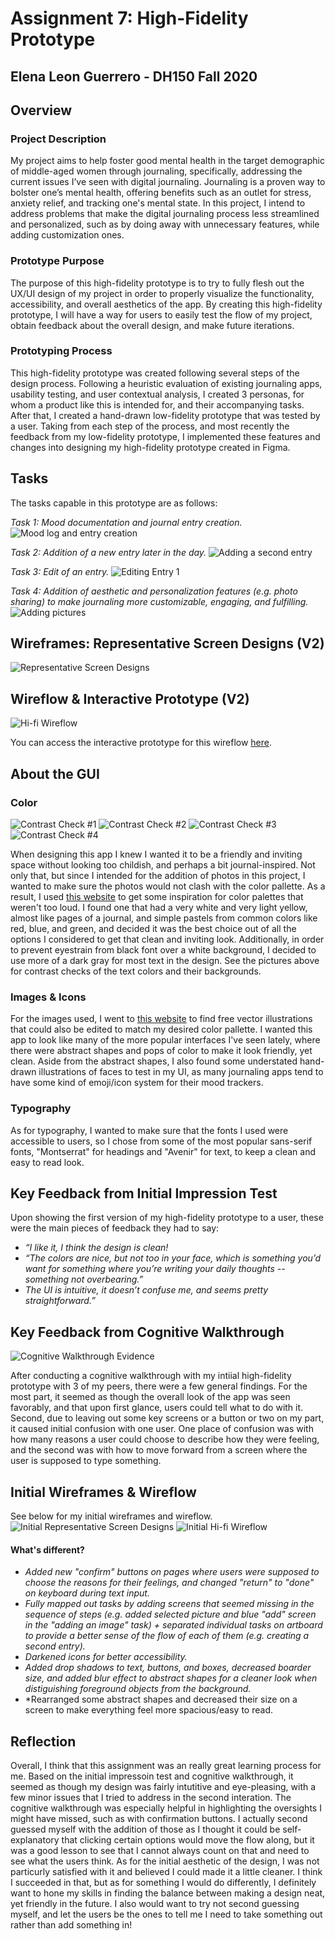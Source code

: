 # Assignment 7: High-Fidelity Prototype

## Elena Leon Guerrero - DH150 Fall 2020

## Overview

### Project Description

My project aims to help foster good mental health in the target demographic of middle-aged women through journaling, specifically, addressing the current issues I’ve seen with digital journaling. Journaling is a proven way to bolster one’s mental health, offering benefits such as an outlet for stress, anxiety relief, and tracking one's mental state. In this project, I intend to address problems that make the digital journaling process less streamlined and personalized, such as by doing away with unnecessary features, while adding customization ones.

### Prototype Purpose

The purpose of this high-fidelity prototype is to try to  fully flesh out the UX/UI design of my project in order to properly visualize the functionality, accessibility, and overall aesthetics of the app. By creating this high-fidelity prototype, I will have a way for users to easily test the flow of my project, obtain feedback about the overall design, and make future iterations.

### Prototyping Process 
This high-fidelity prototype was created following several steps of the design process. Following a heuristic evaluation of existing journaling apps, usability testing, and user contextual analysis, I created 3 personas, for whom a product like this is intended for, and their accompanying tasks. After that, I created a hand-drawn low-fidelity prototype that was tested by a user. Taking from each step of the process, and most recently the feedback from my low-fidelity prototype, I implemented these features and changes into designing my high-fidelity prototype created in Figma.


## Tasks

The tasks capable in this prototype are as follows: 

*Task 1: Mood documentation and journal entry creation.*
![Mood log and entry creation](addentry2.png)

*Task 2: Addition of a new entry later in the day.*
![Adding a second entry](add2entry2.png)

*Task 3: Edit of an entry.*
![Editing Entry 1](editentry2.png)

*Task 4: Addition of aesthetic and personalization features (e.g. photo sharing) to make journaling more customizable, engaging, and fulfilling.*
![Adding pictures](addpic2.png)


## Wireframes: Representative Screen Designs (V2)

![Representative Screen Designs](repscreensfin2.png)

## Wireflow & Interactive Prototype (V2)

![Hi-fi Wireflow](wireflowfin2.png)

You can access the interactive prototype for this wireflow [here](https://www.figma.com/proto/i9J7VfF0yQ0U4hXWnHW136/DH150-Assignment-7-Hi-Fi-Prototype?node-id=2%3A0&viewport=401%2C393%2C0.47508272528648376&scaling=scale-down).

## About the GUI

### Color

![Contrast Check #1](contrastgraywhite.png)
![Contrast Check #2](contrastltgraywhite.png)
![Contrast Check #3](contrastgraybeige.png)
![Contrast Check #4](contrastbluegray.png)

When designing this app I knew I wanted it to be a friendly and inviting space without looking too childish, and perhaps a bit journal-inspired. Not only that, but since I intended for the addition of photos in this project, I wanted to make sure the photos would not clash with the color pallette. As a result, I used [this website](https://www.color-hex.com/color-palettes/) to get some inspiration for color palettes that weren't too loud. I found one that had a very white and very light yellow, almost like pages of a journal, and simple pastels from common colors like red, blue, and green, and decided it was the best choice out of all the options I considered to get that clean and inviting look. Additionally, in order to prevent eyestrain from black font over a white background, I decided to use more of a dark gray for most text in the design. See the pictures above for contrast checks of the text colors and their backgrounds.


### Images & Icons

For the images used, I went to [this website](https://icons8.com/illustrations) to find free vector illustrations that could also be edited to match my desired color pallette. I wanted this app to look like many of the more popular interfaces I've seen lately, where there were abstract shapes and pops of color to make it look friendly, yet clean. Aside from the abstract shapes, I also found some understated hand-drawn illustrations of faces to test in my UI, as many journaling apps tend to have some kind of emoji/icon system for their mood trackers.

### Typography
As for typography, I wanted to make sure that the fonts I used were accessible to users, so I chose from some of the most popular sans-serif fonts, "Montserrat" for headings and "Avenir" for text, to keep a clean and easy to read look.

## Key Feedback from Initial Impression Test

Upon showing the first version of my high-fidelity prototype to a user, these were the main pieces of feedback they had to say:

* *“I like it, I think the design is clean!*
* *“The colors are nice, but not too in your face, which is something you’d want for something where you’re writing your daily thoughts -- something not overbearing.”*
* *The UI is intuitive, it doesn’t confuse me, and seems pretty straightforward.”*

## Key Feedback from Cognitive Walkthrough
![Cognitive Walkthrough Evidence](cogwalkthrough.png)

After conducting a cognitive walkthrough with my intiial high-fidelity prototype with 3 of my peers, there were a few general findings. For the most part, it seemed as though the overall look of the app was seen favorably, and that upon first glance, users could tell what to do with it. Second, due to leaving out some key screens or a button or two on my part, it caused initial confusion with one user. One place of confusion was with how many reasons a user could choose to describe how they were feeling, and the second was with how to move forward from a screen where the user is supposed to type something.

## Initial Wireframes & Wireflow
See below for my initial wireframes and wireflow.
![Initial Representative Screen Designs](repscreensedit.png)
![Initial Hi-fi Wireflow](wirefllowedit.png)

#### What's different?
* *Added new "confirm" buttons on pages where users were supposed to choose the reasons for their feelings, and changed "return" to "done" on keyboard during text input.*
* *Fully mapped out tasks by adding screens that seemed missing in the sequence of steps (e.g. added selected picture and blue "add" screen in the "adding an image" task) + separated individual tasks on artboard to provide a better sense of the flow of each of them (e.g. creating a second entry).*
* *Darkened icons for better accessibility.*
* *Added drop shadows to text, buttons, and boxes, decreased boarder size, and added blur effect to abstract shapes for a cleaner look when distiguishing foreground objects from the background.*
* *Rearranged some abstract shapes and decreased their size on a screen to make everything feel more spacious/easy to read.

## Reflection
Overall, I think that this assignment was an really great learning process for me. Based on the initial impressoin test and cognitive walkthrough, it seemed as though my design was fairly intutitive and eye-pleasing, with a few minor issues that I tried to address in the second interation. The cognitive walkthrough was especially helpful in highlighting the oversights I might have missed, such as with confirmation buttons. I actually second guessed myself with the addition of those as I thought it could be self-explanatory that clicking certain options would move the flow along, but it was a good lesson to see that I cannot always count on that and need to see what the users think. As for the initial aesthetic of the design, I was not particurly satisfied with it and believed I could made it a little cleaner. I think I succeeded in that, but as for something I would do differently, I definitely want to hone my skills in finding the balance between making a design neat, yet friendly in the future. I also would want to try not second guessing myself, and let the users be the ones to tell me I need to take something out rather than add something in!
